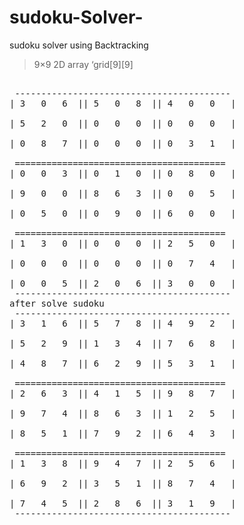 # sudoku-Solver-
sudoku solver using Backtracking
>9×9 2D array ‘grid[9][9]
<pre> 
 -----------------------------------------
| 3   0   6  || 5   0   8  || 4   0   0   |
									                      
| 5   2   0  || 0   0   0  || 0   0   0   |

| 0   8   7  || 0   0   0  || 0   3   1   |
										                      
 ======================================== 
| 0   0   3  || 0   1   0  || 0   8   0   |
									                      
| 9   0   0  || 8   6   3  || 0   0   5   |
								                    	  
| 0   5   0  || 0   9   0  || 6   0   0   |
								                    	  
 ======================================== 
| 1   3   0  || 0   0   0  || 2   5   0   |
								                    	  
| 0   0   0  || 0   0   0  || 0   7   4   |
						                    			  
| 0   0   5  || 2   0   6  || 3   0   0   |
 -----------------------------------------
after solve sudoku
 -----------------------------------------
| 3   1   6  || 5   7   8  || 4   9   2   |
							                    		  
| 5   2   9  || 1   3   4  || 7   6   8   |
								                     		  
| 4   8   7  || 6   2   9  || 5   3   1   |
								                     	  
 ======================================== 
| 2   6   3  || 4   1   5  || 9   8   7   |
								                      
| 9   7   4  || 8   6   3  || 1   2   5   |

| 8   5   1  || 7   9   2  || 6   4   3   |
	
 ======================================== 
| 1   3   8  || 9   4   7  || 2   5   6   |
									                      
| 6   9   2  || 3   5   1  || 8   7   4   |
									                      
| 7   4   5  || 2   8   6  || 3   1   9   |
 -----------------------------------------
</pre>
